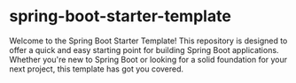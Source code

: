 # spring-boot-starter-template
Welcome to the Spring Boot Starter Template! This repository is designed to offer a quick and easy starting point for building Spring Boot applications. Whether you're new to Spring Boot or looking for a solid foundation for your next project, this template has got you covered.
